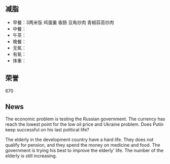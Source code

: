 ## 减脂 ##
* 早餐：3两米饭 鸡蛋羹 香肠 豆角炒肉 青椒蒜苔炒肉
* 中餐：
* 午茶：
* 晚餐：
* 无氧：
* 有氧：
* 体重：


## 荣誉 ##
670


## News ##
The economic problem is testing the Russian government.
The currency has reach the lowest point for the low oil price and Ukraine problem.
Does Putin keep successful on his last political life?


The elderly in the development country have a hard life.
They does not qualify for pension, and they spend the money on medicine and food.
The government is trying his best to improve the elderly' life.
The number of the elderly is still increasing.
